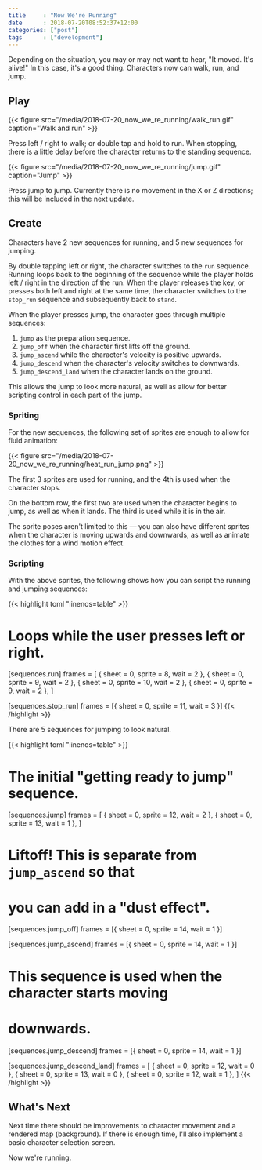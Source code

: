 ```yaml
---
title     : "Now We're Running"
date      : 2018-07-20T08:52:37+12:00
categories: ["post"]
tags      : ["development"]
---
```


Depending on the situation, you may or may not want to hear, "It moved. It's alive!" In this case, it's a good thing. Characters now can walk, run, and jump.

## Play

{{< figure src="/media/2018-07-20_now_we_re_running/walk_run.gif" caption="Walk and run" >}}

Press left / right to walk; or double tap and hold to run. When stopping, there is a little delay before the character returns to the standing sequence.

{{< figure src="/media/2018-07-20_now_we_re_running/jump.gif" caption="Jump" >}}

Press jump to jump. Currently there is no movement in the X or Z directions; this will be included in the next update.

## Create

Characters have 2 new sequences for running, and 5 new sequences for jumping.

By double tapping left or right, the character switches to the `run` sequence. Running loops back to the beginning of the sequence while the player holds left / right in the direction of the run. When the player releases the key, or presses both left and right at the same time, the character switches to the `stop_run` sequence and subsequently back to `stand`.

When the player presses jump, the character goes through multiple sequences:

1. `jump` as the preparation sequence.
2. `jump_off` when the character first lifts off the ground.
3. `jump_ascend` while the character's velocity is positive upwards.
4. `jump_descend` when the character's velocity switches to downwards.
5. `jump_descend_land` when the character lands on the ground.

This allows the jump to look more natural, as well as allow for better scripting control in each part of the jump.

### Spriting

For the new sequences, the following set of sprites are enough to allow for fluid animation:

{{< figure src="/media/2018-07-20_now_we_re_running/heat_run_jump.png" >}}

The first 3 sprites are used for running, and the 4th is used when the character stops.

On the bottom row, the first two are used when the character begins to jump, as well as when it lands. The third is used while it is in the air.

The sprite poses aren't limited to this &mdash; you can also have different sprites when the character is moving upwards and downwards, as well as animate the clothes for a wind motion effect.

### Scripting

With the above sprites, the following shows how you can script the running and jumping sequences:

{{< highlight toml "linenos=table" >}}
# Loops while the user presses left or right.
[sequences.run]
  frames = [
    { sheet = 0, sprite =  8, wait = 2 },
    { sheet = 0, sprite =  9, wait = 2 },
    { sheet = 0, sprite = 10, wait = 2 },
    { sheet = 0, sprite =  9, wait = 2 },
  ]

[sequences.stop_run]
  frames = [{ sheet = 0, sprite = 11, wait = 3 }]
{{< /highlight >}}

There are 5 sequences for jumping to look natural.

{{< highlight toml "linenos=table" >}}
# The initial "getting ready to jump" sequence.
[sequences.jump]
  frames = [
    { sheet = 0, sprite = 12, wait = 2 },
    { sheet = 0, sprite = 13, wait = 1 },
  ]

# Liftoff! This is separate from `jump_ascend` so that
# you can add in a "dust effect".
[sequences.jump_off]
  frames = [{ sheet = 0, sprite = 14, wait = 1 }]

[sequences.jump_ascend]
  frames = [{ sheet = 0, sprite = 14, wait = 1 }]

# This sequence is used when the character starts moving
# downwards.
[sequences.jump_descend]
  frames = [{ sheet = 0, sprite = 14, wait = 1 }]

[sequences.jump_descend_land]
  frames = [
    { sheet = 0, sprite = 12, wait = 0 },
    { sheet = 0, sprite = 13, wait = 0 },
    { sheet = 0, sprite = 12, wait = 1 },
  ]
{{< /highlight >}}

## What's Next

Next time there should be improvements to character movement and a rendered map (background). If there is enough time, I'll also implement a basic character selection screen.

Now we're running.
